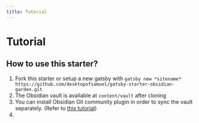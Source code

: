 ```yaml
---
title: Tutorial
---
```


# Tutorial

## How to use this starter?

1.  Fork this starter or setup a new gatsby with `gatsby new *sitename* https://github.com/desktopofsamuel/gatsby-starter-obsidian-garden.git`
2.  The Obsidian vault is available at `content/vault` after cloning
3.  You can install Obsidian Git community plugin in order to sync the vault separately. (Refer to [this tutorial](https://desktopofsamuel.com/how-to-sync-obsidian-vault-for-free-using-git/?utm_source=obsidian-garden))
4.
